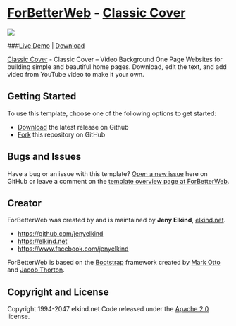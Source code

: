# [ForBetterWeb](http://forbetterweb.com/) - [Classic Cover](http://forbetterweb.com/htmlandbootstrap/classic-cover-video-background-one-page-websites-html-bootstrap/)

<img src="https://raw.githubusercontent.com/elkindnet/forbetterweb-cover-countdown/gh-pages/img/screenshot.jpg">

###[Live Demo](http://forbetterweb.com/htmlandbootstrap/classic-cover-video-background-one-page-websites-html-bootstrap/)   |   [Download](https://github.com/elkindnet/forbetterweb-cover-landing/archive/gh-pages.zip)

[Classic Cover](http://forbetterweb.com/htmlandbootstrap/classic-cover-video-background-one-page-websites-html-bootstrap/) - Classic Cover – Video Background One Page Websites for building simple and beautiful home pages. Download, edit the text, and add video from YouTube video to make it your own.

## Getting Started

To use this template, choose one of the following options to get started:
* [Download](https://github.com/elkindnet/forbetterweb-cover-landing/archive/gh-pages.zip) the latest release on Github
* [Fork](https://github.com/elkindnet/forbetterweb-cover-landing/fork) this repository on GitHub

## Bugs and Issues

Have a bug or an issue with this template? [Open a new issue](https://github.com/elkindnet/forbetterweb-cover-landing/issues) here on GitHub or leave a comment on the [template overview page at ForBetterWeb](http://forbetterweb.com/htmlandbootstrap/classic-cover-video-background-one-page-websites-html-bootstrap/).

## Creator

ForBetterWeb was created by and is maintained by **Jeny Elkind**, [elkind.net](http://elkind.net/).

* https://github.com/jenyelkind
* https://elkind.net
* https://www.facebook.com/jenyelkind

ForBetterWeb is based on the [Bootstrap](http://getbootstrap.com/) framework created by [Mark Otto](https://twitter.com/mdo) and [Jacob Thorton](https://twitter.com/fat).


## Copyright and License

Copyright 1994-2047 elkind.net Code released under the [Apache 2.0](https://github.com/elkindnet/codedesign-small-business/blob/gh-pages/LICENSE) license.
